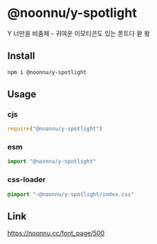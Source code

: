 # @noonnu/y-spotlight
Y 너만을 비춤체 - 귀여운 이모티콘도 있는 폰트다 왇 왘

## Install
```sh
npm i @noonnu/y-spotlight
```
## Usage
### cjs
```js
require("@noonnu/y-spotlight")
```
### esm
```js
import "@noonnu/y-spotlight"
```
### css-loader
```css
@import "~@noonnu/y-spotlight/index.css"
```

## Link
https://noonnu.cc/font_page/500